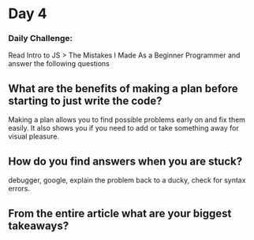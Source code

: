 # Day 4

### Daily Challenge:

Read Intro to JS > The Mistakes I Made As a Beginner Programmer and answer the following questions

## What are the benefits of making a plan before starting to just write the code?
Making a plan allows you to find possible problems early on and fix them easily. It also shows you if you need to add or take something away for visual pleasure.

## How do you find answers when you are stuck?
debugger, google, explain the problem back to a ducky, check for syntax errors.

## From the entire article what are your biggest takeaways?
